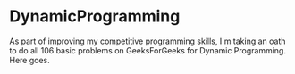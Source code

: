 # DynamicProgramming
As part of improving my competitive programming skills, I'm taking an oath to do all 106 basic problems on GeeksForGeeks for Dynamic Programming. Here goes.
